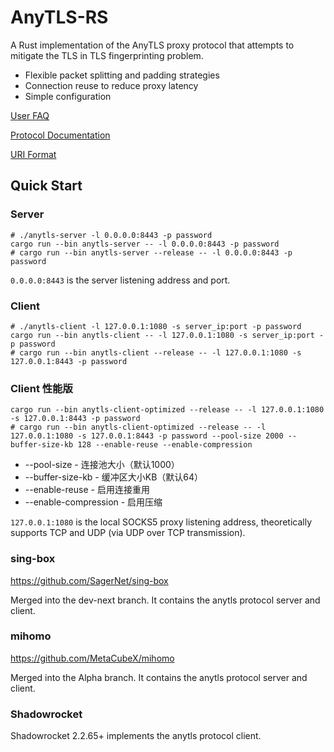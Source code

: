 # AnyTLS-RS

A Rust implementation of the AnyTLS proxy protocol that attempts to mitigate the TLS in TLS fingerprinting problem.

- Flexible packet splitting and padding strategies
- Connection reuse to reduce proxy latency
- Simple configuration

[User FAQ](./docs/faq.md)

[Protocol Documentation](./docs/protocol.md)

[URI Format](./docs/uri_scheme.md)

## Quick Start

### Server

```shell
# ./anytls-server -l 0.0.0.0:8443 -p password
cargo run --bin anytls-server -- -l 0.0.0.0:8443 -p password
# cargo run --bin anytls-server --release -- -l 0.0.0.0:8443 -p password
```

`0.0.0.0:8443` is the server listening address and port.

### Client

```shell
# ./anytls-client -l 127.0.0.1:1080 -s server_ip:port -p password
cargo run --bin anytls-client -- -l 127.0.0.1:1080 -s server_ip:port -p password
# cargo run --bin anytls-client --release -- -l 127.0.0.1:1080 -s 127.0.0.1:8443 -p password
```

### Client 性能版

```shell
cargo run --bin anytls-client-optimized --release -- -l 127.0.0.1:1080 -s 127.0.0.1:8443 -p password
# cargo run --bin anytls-client-optimized --release -- -l 127.0.0.1:1080 -s 127.0.0.1:8443 -p password --pool-size 2000 --buffer-size-kb 128 --enable-reuse --enable-compression
```

- --pool-size - 连接池大小（默认1000）
- --buffer-size-kb - 缓冲区大小KB（默认64）
- --enable-reuse - 启用连接重用
- --enable-compression - 启用压缩


`127.0.0.1:1080` is the local SOCKS5 proxy listening address, theoretically supports TCP and UDP (via UDP over TCP transmission).

### sing-box

https://github.com/SagerNet/sing-box

Merged into the dev-next branch. It contains the anytls protocol server and client.

### mihomo

https://github.com/MetaCubeX/mihomo

Merged into the Alpha branch. It contains the anytls protocol server and client.

### Shadowrocket

Shadowrocket 2.2.65+ implements the anytls protocol client.
